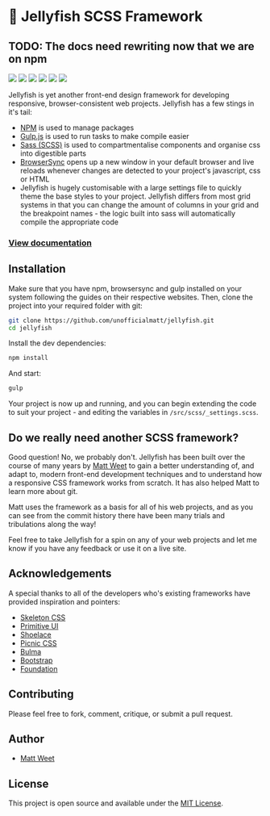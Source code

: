 # 🎐 Jellyfish SCSS Framework

## TODO: The docs need rewriting now that we are on npm

<p>
<img src="https://img.shields.io/github/stars/unofficialmatt/jellyfish.svg?style=flat-square&logo=github"/>
<img src="https://img.shields.io/github/issues/unofficialmatt/jellyfish.svg?style=flat-square&logo=github"/>
<img src="https://img.shields.io/maintenance/yes/2020.svg?style=flat-square&logo=github"/>
<img src="https://img.shields.io/github/commit-activity/y/unofficialmatt/jellyfish.svg?style=flat-square&logo=github"/>
<img src="https://img.shields.io/github/last-commit/unofficialmatt/jellyfish.svg?style=flat-square&logo=github"/>
<img src="https://img.shields.io/badge/license-MIT-yellow.svg?style=flat-square"/>
</p>

Jellyfish is yet another front-end design framework for developing responsive, browser-consistent web projects.
Jellyfish has a few stings in it's tail:
- [NPM](https://www.npmjs.com/) is used to manage packages
- [Gulp.js](https://gulpjs.com/) is used to run tasks to make compile easier
- [Sass (SCSS)](https://sass-lang.com/) is used to compartmentalise components and organise css into digestible parts
- [BrowserSync](https://www.browsersync.io/) opens up a new window in your default browser and live reloads whenever changes are detected to your project's javascript, css or HTML
- Jellyfish is hugely customisable with a large settings file to quickly theme the base styles to your project. Jellyfish differs from most grid systems in that you can change the amount of columns in your grid and the breakpoint names - the logic built into sass will automatically compile the appropriate code

### [View documentation](https://unofficialmatt.github.io/jellyfish/)

## Installation

Make sure that you have npm, browsersync and gulp installed on your system following the guides on their respective websites. Then, clone the project into your required folder with git:

```bash
git clone https://github.com/unofficialmatt/jellyfish.git
cd jellyfish
```

Install the dev dependencies:

```bash
npm install
```

And start:

```bash
gulp
```

Your project is now up and running, and you can begin extending the code to suit your project - and editing the variables in `/src/scss/_settings.scss`.

## Do we really need another SCSS framework?

Good question! No, we probably don't. Jellyfish has been built over the course of many years by [Matt Weet](https://www.mattweet.com) to gain a better understanding of, and adapt to, modern front-end development techniques and to understand how a responsive CSS framework works from scratch. It has also helped Matt to learn more about git.

Matt uses the framework as a basis for all of his web projects, and as you can see from the commit history there have been many trials and tribulations along the way!

Feel free to take Jellyfish for a spin on any of your web projects and let me know if you have any feedback or use it on a live site.

## Acknowledgements

A special thanks to all of the developers who's existing frameworks have provided inspiration and pointers:

- [Skeleton CSS](http://getskeleton.com/)
- [Primitive UI](https://taniarascia.github.io/primitive/)
- [Shoelace](https://www.shoelace.style/)
- [Picnic CSS](https://picnicss.com/)
- [Bulma](https://bulma.io/)
- [Bootstrap](https://www.shoelace.style/)
- [Foundation](https://get.foundation/index.html)

## Contributing

Please feel free to fork, comment, critique, or submit a pull request.

## Author

- [Matt Weet](https://www.mattweet.com)

## License

This project is open source and available under the [MIT License](LICENSE.md).
